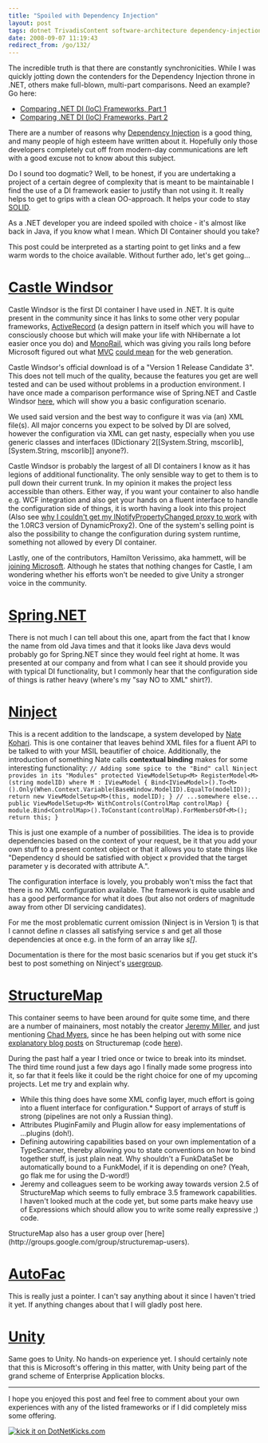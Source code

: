 ```yaml
---
title: "Spoiled with Dependency Injection"
layout: post
tags: dotnet TrivadisContent software-architecture dependency-injection
date: 2008-09-07 11:19:43
redirect_from: /go/132/
---
```


<div class="messages status">
The incredible truth is that there are constantly synchronicities. While I was quickly jotting down the contenders for the Dependency Injection throne in .NET, others make full-blown, multi-part comparisons. Need an example? Go here:

*   [Comparing .NET DI (IoC) Frameworks, Part 1](http://blog.ashmind.com/index.php/2008/08/19/comparing-net-di-ioc-frameworks-part-1/)
*   [Comparing .NET DI (IoC) Frameworks, Part 2](http://blog.ashmind.com/index.php/2008/09/08/comparing-net-di-ioc-frameworks-part-2/)
</div>

There are a number of reasons why [Dependency Injection](http://www.martinfowler.com/articles/injection.html) is a good thing, and many people of high esteem have written about it. Hopefully only those developers completely cut off from modern-day communications are left with a good excuse not to know about this subject.

Do I sound too dogmatic? Well, to be honest, if you are undertaking a project of a certain degree of complexity that is meant to be maintainable I find the use of a DI framework easier to justify than not using it. It really helps to get to grips with a clean OO-approach. It helps your code to stay [SOLID](http://www.lostechies.com/blogs/chad_myers/archive/2008/03/07/pablo-s-topic-of-the-month-march-solid-principles.aspx).

As a .NET developer you are indeed spoiled with choice - it's almost like back in Java, if you know what I mean. Which DI Container should you take?

This post could be interpreted as a starting point to get links and a few warm words to the choice available. Without further ado, let's get going...

# [Castle Windsor](http://www.castleproject.org/container/index.html)

Castle Windsor is the first DI container I have used in .NET. It is quite present in the community since it has links to some other very popular frameworks, [ActiveRecord](http://www.castleproject.org/activerecord/index.html) (a design pattern in itself which you will have to consciously choose but which will make your life with NHibernate a lot easier once you do) and [MonoRail](http://www.castleproject.org/monorail/index.html), which was giving you rails long before Microsoft figured out what [MVC](http://en.wikipedia.org/wiki/Model_View_Controller) [could mean](http://www.asp.net/mvc/) for the web generation.

Castle Windsor's official download is of a "Version 1 Release Candidate 3". This does not tell much of the quality, because the features you get are well tested and can be used without problems in a production environment. I have once made a comparison performance wise of Spring.NET and Castle Windsor [here](http://realfiction.net/?q=node/143), which will show you a basic configuration scenario.

We used said version and the best way to configure it was via (an) XML file(s). All major concerns you expect to be solved by DI are solved, however the configuration via XML can get nasty, especially when you use generic classes and interfaces (IDictionary`2[[System.String, mscorlib],[System.String, mscorlib]] anyone?).

Castle Windsor is probably the largest of all DI containers I know as it has legions of additional functionality. The only sensible way to get to them is to pull down their current trunk. In my opinion it makes the project less accessible than others. Either way, if you want your container to also handle e.g. WCF integration and also get your hands on a fluent interface to handle the configuration side of things, it is worth having a look into this project (Also see [why I couldn't get my INotifyPropertyChanged proxy to work](http://realfiction.net/?q=node/160) with the 1.0RC3 version of DynamicProxy2). One of the system's selling point is also the possibility to change the configuration during system runtime, something not allowed by every DI container.

Lastly, one of the contributors, Hamilton Verissimo, aka hammett, will be [joining Microsoft](http://hammett.castleproject.org/?p=312). Although he states that nothing changes for Castle, I am wondering whether his efforts won't be needed to give Unity a stronger voice in the community.

# [Spring.NET](http://www.springframework.net/)

There is not much I can tell about this one, apart from the fact that I know the name from old Java times and that it looks like Java devs would probably go for Spring.NET since they would feel right at home. It was presented at our company and from what I can see it should provide you with typical DI functionality, but I commonly hear that the configuration side of things is rather heavy (where's my "say NO to XML" shirt?).

# [Ninject](http://ninject.org/)

This is a recent addition to the landscape, a system developed by [Nate Kohari](http://kohari.org/). This is one container that leaves behind XML files for a fluent API to be talked to with your MSIL beautifier of choice. Additionally, the introduction of something Nate calls **contextual binding** makes for some interesting functionality:
`
// Adding some spice to the "Bind" call Ninject provides in its "Modules"
protected ViewModelSetup<M> RegisterModel<M>(string modelID) where M : IViewModel
{
  Bind<IViewModel>().To<M>().Only(When.Context.Variable(BaseWindow.ModelID).EqualTo(modelID));
  return new ViewModelSetup<M>(this, modelID);
}
// ...somewhere else...
public ViewModelSetup<M> WithControls(ControlMap controlMap)
{
  module.Bind<ControlMap>().ToConstant(controlMap).ForMembersOf<M>();
  return this;
}
`

This is just one example of a number of possibilities. The idea is to provide dependencies based on the context of your request, be it that you add your own stuff to a present context object or that it allows you to state things like "Dependency d should be satisfied with object x provided that the target parameter y is decorated with attribute A.".

The configuration interface is lovely, you probably won't miss the fact that there is no XML configuration available. The framework is quite usable and has a good performance for what it does (but also not orders of magnitude away from other DI servicing candidates).

For me the most problematic current omission (Ninject is in Version 1) is that I cannot define _n_ classes all satisfying service _s_ and get all those dependencies at once e.g. in the form of an array like _s[]_.

Documentation is there for the most basic scenarios but if you get stuck it's best to post something on Ninject's [usergroup](http://groups.google.com/group/ninject).

# [StructureMap](http://structuremap.sourceforge.net/Default.htm)

This container seems to have been around for quite some time, and there are a number of mainainers, most notably the creator [Jeremy Miller](http://codebetter.com/blogs/jeremy.miller/), and just mentioning [Chad Myers](http://www.lostechies.com/blogs/chad_myers/), since he has been helping out with some nice [explanatory blog posts](http://www.lostechies.com/blogs/chad_myers/archive/tags/StructureMap/default.aspx) on Structuremap (code [here](http://sourceforge.net/projects/structuremap/)).

During the past half a year I tried once or twice to break into its mindset. The third time round just a few days ago I finally made some progress into it, so far that it feels like it could be the right choice for one of my upcoming projects. Let me try and explain why.

*   While this thing does have some XML config layer, much effort is going into a fluent interface for configuration.*   Support of arrays of stuff is strong (pipelines are not only a Russian thing).
*   Attributes PluginFamily and Plugin allow for easy implementations of ...plugins (doh!).
*   Defining autowiring capabilities based on your own implementation of a TypeScanner, thereby allowing you to state conventions on how to bind together stuff, is just plain neat. Why shouldn't a FunkDataSet be automatically bound to a FunkModel, if it is depending on one? (Yeah, go flak me for using the D-word!)
*   Jeremy and colleagues seem to be working away towards version 2.5 of StructureMap which seems to fully embrace 3.5 framework capabilities. I haven't looked much at the code yet, but some parts make heavy use of Expressions which should allow you to write some really expressive ;) code.
<p>StructureMap also has a user group over [here](http://groups.google.com/group/structuremap-users).

# [AutoFac](http://code.google.com/p/autofac/)

This is really just a pointer. I can't say anything about it since I haven't tried it yet. If anything changes about that I will gladly post here.

# [Unity](http://www.codeplex.com/unity)

Same goes to Unity. No hands-on experience yet. I should certainly note that this is Microsoft's offering in this matter, with Unity being part of the grand scheme of Enterprise Application blocks.

* * *

I hope you enjoyed this post and feel free to comment about your own experiences with any of the listed frameworks or if I did completely miss some offering.

[![kick it on DotNetKicks.com](http://www.dotnetkicks.com/Services/Images/KickItImageGenerator.ashx?url=http%3a%2f%2frealfiction.net%2f%3fq%3dnode%2f166&bgcolor=0000CC)](http://www.dotnetkicks.com/kick/?url=http%3a%2f%2frealfiction.net%2f%3fq%3dnode%2f166)